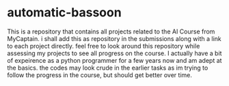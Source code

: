 # automatic-bassoon
This is a repository that contains all projects related to the AI Course from MyCaptain. i shall add this as repository in the submissions along with a link to each project directly.
feel free to look around this repository while assessing my projects to see all progress on the course.
I actually have a bit of expeirence as a python programmer for a few years now and am adept at the basics. the codes may look crude in the earlier tasks as im trying to follow the progress in the course, but should get better over time.

